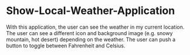 # Show-Local-Weather-Application
With this application, the user can see the weather in my current location. The user can see a different icon and background image (e.g. snowy mountain, hot desert) depending on the weather. The user can push a button to toggle between Fahrenheit and Celsius.
